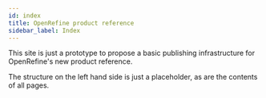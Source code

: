 ```yaml
---
id: index
title: OpenRefine product reference
sidebar_label: Index
---
```


This site is just a prototype to propose a basic publishing infrastructure for OpenRefine's new product reference.

The structure on the left hand side is just a placeholder, as are the contents of all pages.
